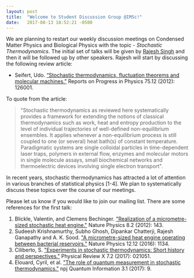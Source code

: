 ```yaml
---
layout: post
title:  "Welcome to Student Discussion Group @IMSc!"
date:   2017-08-13 18:52:21 -0500
---
```


We are planning to restart our weekly discussion meetings on Condensed
Matter Physics and Biological Physics with the topic - *Stochastic Thermodynamics*. 
The initial set of talks will be given by [Rajesh Singh](https://rajeshrinet.github.io/)
and then it will be followed up by other speakers. Rajesh will start by discussing the 
following review article:  
* Seifert, Udo. [“Stochastic thermodynamics, fluctuation theorems and molecular machines.”](http://iopscience.iop.org/article/10.1088/0034-4885/75/12/126001/meta) Reports on Progress in Physics 75.12 (2012): 126001.
  
To quote from the article:

> "Stochastic thermodynamics as reviewed here systematically provides a framework for
> extending the notions of classical thermodynamics such as work, heat and entropy production
> to the level of individual trajectories of well-defined non-equilibrium ensembles. It applies
> whenever a non-equilibrium process is still coupled to one (or several) heat bath(s) of constant
> temperature. Paradigmatic systems are single colloidal particles in time-dependent laser traps,
> polymers in external flow, enzymes and molecular motors in single molecule assays, small
> biochemical networks and thermoelectric devices involving single electron transport".

  
In recent years, stochastic thermodynamics has attracted a lot of attention in various branches of statistical physics [1-4]. We plan to systematically discuss these topics over the course of our meetings.
  
Please let us know if you would like to join our mailing list. There are some references for the first talk:

1. Blickle, Valentin, and Clemens Bechinger. ["Realization of a micrometre-sized stochastic heat engine."](https://www.nature.com/nphys/journal/v8/n2/full/nphys2163.html) Nature Physics 8.2 (2012): 143.
2. Sudeesh Krishnamurthy, Subho Ghosh, Dipankar Chatterji, Rajesh Ganapathy and A. K. Sood. ["A micrometre-sized heat engine operating between bacterial reservoirs."](http://www.nature.com/nphys/journal/v12/n12/abs/nphys3870.html) Nature Physics 12.12 (2016): 1134.
3. Ciliberto, S. ["Experiments in stochastic thermodynamics: Short history and perspectives."](https://journals.aps.org/prx/abstract/10.1103/PhysRevX.7.021051) Physical Review X 7.2 (2017): 021051.
4. Elouard, Cyril, et al. ["The role of quantum measurement in stochastic thermodynamics."](https://www.nature.com/articles/s41534-017-0008-4?WT.feed_name=subjects_quantum-physics) npj Quantum Information 3.1 (2017): 9.


